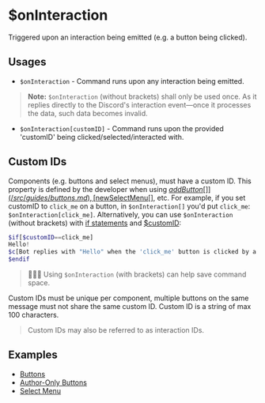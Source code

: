 # $onInteraction
Triggered upon an interaction being emitted (e.g. a button being clicked).

## Usages
- `$onInteraction` - Command runs upon any interaction being emitted.
> **Note:** `$onInteraction` (without brackets) shall only be used once. As it replies directly to the Discord's interaction event—once it processes the data, such data becomes invalid.
- `$onInteraction[customID]` - Command runs upon the provided 'customID' being clicked/selected/interacted with.

## Custom IDs
Components (e.g. buttons and select menus), must have a custom ID. This property is defined by the developer when using [$addButton[]](/src/guides/buttons.md), [$newSelectMenu[]](/src/guides/selectmenu.md), etc. 
For example, if you set customID to `click_me` on a button, in `$onInteraction[]` you'd put `click_me`: `$onInteraction[click_me]`. Alternatively, you can use `$onInteraction` (without brackets) with [if statements](/src/guides/ifStatements.md) and [$customID](/src/bdscript/customID.md):
```php
$if[$customID==click_me]
Hello!
$c[Bot replies with "Hello" when the 'click_me' button is clicked by a user.]
$endif
```
> 🧙🏼‍♂️ Using `$onInteraction` (with brackets) can help save command space.

Custom IDs must be unique per component, multiple buttons on the same message must not share the same custom ID. Custom ID is a string of max 100 characters.
> Custom IDs may also be referred to as interaction IDs.

## Examples
- [Buttons](/src/guides/buttons.md)
- [Author-Only Buttons](/src/bdscript/customID.md)
- [Select Menu](/src/guides/selectmenu.md)
